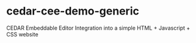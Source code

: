 # cedar-cee-demo-generic
CEDAR Embeddable Editor Integration into a simple HTML + Javascript + CSS website
